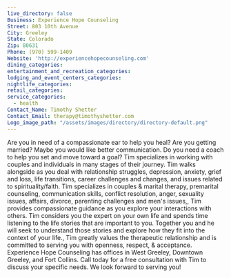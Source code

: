 ```yaml
---
live_directory: false
Business: Experience Hope Counseling
Street: 803 10th Avenue
City: Greeley
State: Colorado
Zip: 80631
Phone: (970) 599-1409
Website: 'http://experiencehopecounseling.com'
dining_categories:
entertainment_and_recreation_categories:
lodging_and_event_centers_categories:
nightlife_categories:
retail_categories:
service_categories:
  - health
Contact_Name: Timothy Shetter
Contact_Email: therapy@timothyshetter.com
Logo_image_path: "/assets/images/directory/directory-default.png"
---
```



Are you in need of a compassionate ear to help you heal? Are you getting married? Maybe you would like better communication. Do you need a coach to help you set and move toward a goal? Tim specializes in working with couples and individuals in many stages of their journey. Tim walks alongside as you deal with relationship struggles, depression, anxiety, grief and loss, life transitions, career challenges and changes, and issues related to spirituality/faith. Tim specializes in couples & marital therapy, premarital counseling, communication skills, conflict resolution, anger, sexuality issues, affairs, divorce, parenting challenges and men's issues,, Tim provides compassionate guidance as you explore your interactions with others. Tim considers you the expert on your own life and spends time listening to the life stories that are important to you. Together you and he will seek to understand those stories and explore how they fit into the context of your life., Tim greatly values the therapeutic relationship and is committed to serving you with openness, respect, & acceptance. Experience Hope Counseling has offices in West Greeley, Downtown Greeley, and Fort Collins. Call today for a free consultation with Tim to discuss your specific needs. We look forward to serving you!